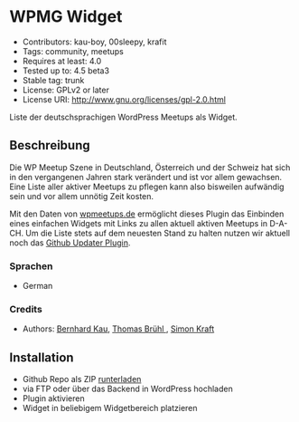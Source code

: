 # WPMG Widget #
* Contributors:      kau-boy, 00sleepy, krafit
* Tags:              community, meetups
* Requires at least: 4.0
* Tested up to:      4.5 beta3
* Stable tag:        trunk
* License:           GPLv2 or later
* License URI:       http://www.gnu.org/licenses/gpl-2.0.html


Liste der deutschsprachigen WordPress Meetups als Widget.


## Beschreibung ##

Die WP Meetup Szene in Deutschland, Österreich und der Schweiz hat sich in den vergangenen Jahren stark verändert und ist vor allem gewachsen. 
Eine Liste aller aktiver Meetups zu pflegen kann also bisweilen aufwändig sein und vor allem unnötig Zeit kosten.

Mit den Daten von [wpmeetups.de](https://wpmeetups.de/meetup/) ermöglicht dieses Plugin das Einbinden eines einfachen Widgets mit Links zu allen aktuell aktiven Meetups in D-A-CH. 
Um die Liste stets auf dem neuesten Stand zu halten nutzen wir aktuell noch das [Github Updater Plugin](https://github.com/afragen/github-updater).


### Sprachen ###
* German


### Credits ###
* Authors: [Bernhard Kau](https://profiles.wordpress.org/kau-boy), [Thomas Brühl ](https://profiles.wordpress.org/00sleepy), [Simon Kraft](https://profiles.wordpress.org/krafit)


## Installation ##

* Github Repo als ZIP [runterladen](https://github.com/wpFRA/wpmg-widget/archive/master.zip)
* via FTP oder über das Backend in WordPress hochladen
* Plugin aktivieren
* Widget in beliebigem Widgetbereich platzieren